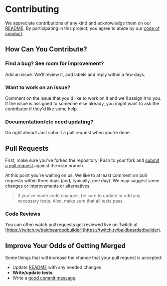 # Contributing

We appreciate contributions of any kind and acknowledge them on our
[README][readme]. By participating in this project, you agree to abide by our
[code of conduct](CODE_OF_CONDUCT.md).

## How Can You Contribute?

### Find a bug? See room for improvement?

Add an issue. We'll review it, add labels and reply within a few days.

### Want to work on an issue?

Comment on the issue that you'd like to work on it and we'll assign it to you.
If the issue is assigned to someone else already, you might want to ask the
contributor if they'd like some help.

### Documentation/etc need updating?

Go right ahead! Just submit a pull request when you're done.

## Pull Requests

First, make sure you've forked the repository. Push to your fork and
[submit a pull request](https://github.com/michaeljolley/vscode-twitch-themer/compare/)
against the `main` branch.

At this point you're waiting on us. We like to at least comment on pull requests
within three days (and, typically, one day). We may suggest some changes or
improvements or alternatives.

> If you've made code changes, be sure to update or add any necessary tests. Also,
> make sure that all tests pass.

### Code Reviews

You can often watch pull requests get reviewed live on Twitch at
[https://twitch.tv/baldbeardedbuilder](https://twitch.tv/baldbeardedbuilder).

## Improve Your Odds of Getting Merged

Some things that will increase the chance that your pull request is accepted:

- Update [README][readme] with any needed changes
- **Write/update tests.**
- Write a [good commit message](http://tbaggery.com/2008/04/19/a-note-about-git-commit-messages.html).

[readme]: https://github.com/MichaelJolley/vscode-twitch-themer/tree/main#readme